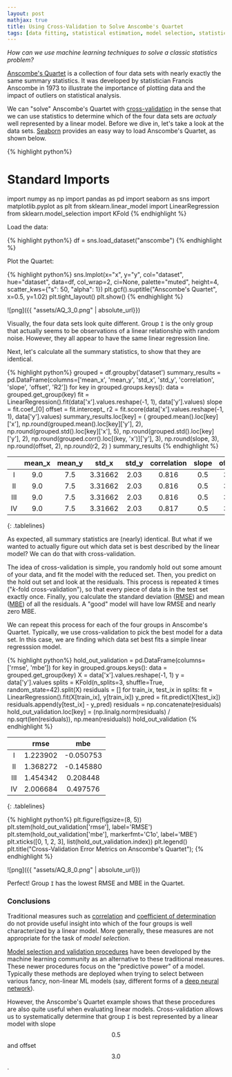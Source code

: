```yaml
---
layout: post
mathjax: true
title: Using Cross-Validation to Solve Anscombe's Quartet
tags: [data fitting, statistical estimation, model selection, statistics]
---
```

_How can we use machine learning techniques to solve a classic statistics problem?_

<style>
.tablelines table, .tablelines td, .tablelines th {
        border: 1px solid black;
        padding: 10px;
        }
</style>

[Anscombe's Quartet](https://en.wikipedia.org/wiki/Anscombe%27s_quartet) is a collection of four data sets with nearly exactly the same summary statistics. It was developed by statistician Francis Anscombe in 1973 to illustrate the importance of plotting data and the impact of outliers on statistical analysis. 

We can "solve" Anscombe's Quartet with [cross-validation](https://en.wikipedia.org/wiki/Cross-validation_(statistics)) in the sense that we can use statistics to determine which of the four data sets are *actualy* well represented by a linear model. Before we dive in, let's take a look at the data sets. [Seaborn](https://seaborn.pydata.org/) provides an easy way to load Anscombe's Quartet, as shown below.


{% highlight python%}
# Standard Imports
import numpy as np
import pandas as pd
import seaborn as sns
import matplotlib.pyplot as plt
from sklearn.linear_model import LinearRegression
from sklearn.model_selection import KFold
{% endhighlight %}

Load the data:

{% highlight python%}
df = sns.load_dataset("anscombe")
{% endhighlight %}

Plot the Quartet:

{% highlight python%}
sns.lmplot(x="x", y="y", col="dataset", hue="dataset", data=df,
           col_wrap=2, ci=None, palette="muted", height=4,
           scatter_kws={"s": 50, "alpha": 1})
plt.gcf().suptitle("Anscombe's Quartet", x=0.5, y=1.02)
plt.tight_layout()
plt.show()
{% endhighlight %}


![png]({{ "assets/AQ_3_0.png" | absolute_url}})


Visually, the four data sets look quite different. Group `I` is the only group that actually seems to be observations of a linear relationship with random noise. However, they all appear to have the same linear regression line. 

Next, let's calculate all the summary statistics, to show that they are identical.


{% highlight python%}
grouped = df.groupby('dataset')
summary_results = pd.DataFrame(columns=['mean_x', 'mean_y', 'std_x', 'std_y', 'correlation', 'slope', 'offset', 'R2'])
for key in grouped.groups.keys():
    data = grouped.get_group(key)
    fit = LinearRegression().fit(data['x'].values.reshape(-1, 1), data['y'].values)
    slope = fit.coef_[0]
    offset = fit.intercept_
    r2 = fit.score(data['x'].values.reshape(-1, 1), data['y'].values)
    summary_results.loc[key] = (
        grouped.mean().loc[key]['x'],
        np.round(grouped.mean().loc[key]['y'], 2),
        np.round(grouped.std().loc[key]['x'], 5),
        np.round(grouped.std().loc[key]['y'], 2),
        np.round(grouped.corr().loc[(key, 'x')]['y'], 3),
        np.round(slope, 3),
        np.round(offset, 2),
        np.round(r2, 2)
    )
summary_results
{% endhighlight %}


||mean_x|mean_y|std_x|std_y|correlation|slope|offset|R2|
|:---: |:---: |:---: |:---: |:---: |:---: |:---: |:---: |:---: |
|I|9.0|7.5|3.31662|2.03|0.816|0.5|3.0|0.67|
|II|9.0|7.5|3.31662|2.03|0.816|0.5|3.0|0.67|
|III|9.0|7.5|3.31662|2.03|0.816|0.5|3.0|0.67|
|IV|9.0|7.5|3.31662|2.03|0.817|0.5|3.0|0.67|
{: .tablelines}

As expected, all summary statistics are (nearly) identical. But what if we wanted to actually figure out which data set is best described by the linear model? We can do that with cross-validation.

The idea of cross-validation is simple, you randomly hold out some amount of your data, and fit the model with the reduced set. Then, you predict on the hold out set and look at the residuals. This process is repeated _k_ times ("_k_-fold cross-validation"), so that every piece of data is in the test set exactly once. Finally, you calculate the standard deviation ([RMSE](https://en.wikipedia.org/wiki/Root-mean-square_deviation)) and mean ([MBE](https://en.wikipedia.org/wiki/Bias_of_an_estimator)) of all the residuals. A "good" model will have low RMSE and nearly zero MBE.

We can repeat this process for each of the four groups in Anscombe's Quartet. Typically, we use cross-validation to pick the best model for a data set. In this case, we are finding which data set best fits a simple linear regresssion model.


{% highlight python%}
hold_out_validation = pd.DataFrame(columns=['rmse', 'mbe'])
for key in grouped.groups.keys():
    data = grouped.get_group(key)
    X = data['x'].values.reshape(-1, 1)
    y = data['y'].values
    splits = KFold(n_splits=3, shuffle=True, random_state=42).split(X)
    residuals = []
    for train_ix, test_ix in splits:
        fit = LinearRegression().fit(X[train_ix], y[train_ix])
        y_pred = fit.predict(X[test_ix])
        residuals.append(y[test_ix] - y_pred)
    residuals = np.concatenate(residuals)
    hold_out_validation.loc[key] = (np.linalg.norm(residuals) / np.sqrt(len(residuals)),
                                    np.mean(residuals))
hold_out_validation
{% endhighlight %}


||rmse|mbe|
|:---: |:---: |:---: |
|I|1.223902|-0.050753|
|II|1.368272|-0.145880|
|III|1.454342|0.208448|
|IV|2.006684|0.497576|
{: .tablelines}



{% highlight python%}
plt.figure(figsize=(8, 5))
plt.stem(hold_out_validation['rmse'], label='RMSE')
plt.stem(hold_out_validation['mbe'], markerfmt='C1o', label='MBE')
plt.xticks([0, 1, 2, 3], list(hold_out_validation.index))
plt.legend()
plt.title("Cross-Validation Error Metrics on Anscombe's Quartet");
{% endhighlight %}


![png]({{ "assets/AQ_8_0.png" | absolute_url}})


Perfect! Group `I` has the lowest RMSE and MBE in the Quartet. 

### Conclusions

Traditional measures such as [correlation](https://en.wikipedia.org/wiki/Correlation_and_dependence) and [coefficient of determination](https://en.wikipedia.org/wiki/Coefficient_of_determination) do not provide useful insight into which of the four groups is well characterized by a linear model. More generally, these measures are not appropriate for the task of _model selection_. 

[Model selection and validation procedures](https://scikit-learn.org/stable/model_selection.html) have been developed by the machine learning community as an alternative to these traditional measures. These newer procedures focus on the "predictive power" of a model. Typically these methods are deployed when trying to select between various fancy, non-linear ML models (say, different forms of a [deep neural network](https://scikit-learn.org/stable/modules/neural_networks_supervised.html)).

However, the Anscombe's Quartet example shows that these procedures are also quite useful when evaluating linear models. Cross-validation allows us to systematically determine that group `I` is best represented by a linear model with slope $$0.5$$ and offset $$3.0$$.
